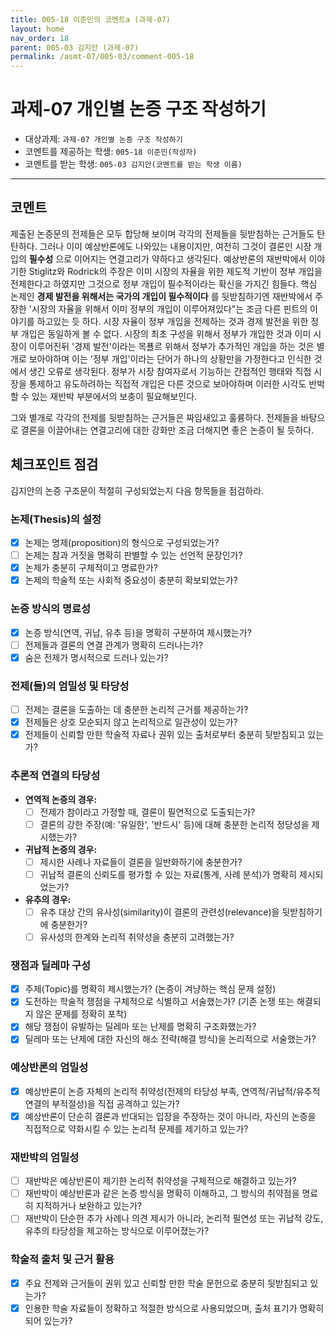 ```yaml
---
title: 005-18 이준민의 코멘트a (과제-07) 
layout: home
nav_order: 18
parent: 005-03 김지안 (과제-07)
permalink: /asmt-07/005-03/comment-005-18
---
```


# 과제-07 개인별 논증 구조 작성하기

- 대상과제: `과제-07 개인별 논증 구조 작성하기`
- 코멘트를 제공하는 학생: `005-18 이준민(작성자)` 
- 코멘트를 받는 학생: `005-03 김지안(코멘트를 받는 학생 이름)` 

---

## 코멘트

제출된 논증문의 전제들은 모두 합당해 보이며 각각의 전제들을 뒷받침하는 근거들도 탄탄하다. 그러나 이미 예상반론에도 나와있는 내용이지만,  여전히 그것이 결론인 시장 개입의 **필수성** 으로 이어지는 연결고리가 약하다고 생각된다. 예상반론의 재반박에서 이야기한 Stiglitz와 Rodrick의 주장은 이미 시장의 자율을 위한 제도적 기반이 정부 개입을 전제한다고 하였지만 그것으로 정부 개입이 필수적이라는 확신을 가지긴 힘들다. 핵심 논제인 **경제 발전을 위해서는 국가의 개입이 필수적이다** 를 뒷받침하기엔 재반박에서 주장한 '시장의 자율을 위해서 이미 정부의 개입이 이루어져있다"는 조금 다른 핀트의 이야기를 하고있는 듯 하다. 시장 자율이 정부 개입을 전제하는 것과 경제 발전을 위한 정부 개입은 동일하게 볼 수 없다. 시장의 최초 구성을 위해서 정부가 개입한 것과 이미 시장이 이루어진뒤 '경제 발전'이라는 목푤르 위해서 정부가 추가적인 개입을 하는 것은 별개로 보아야하며 이는 '정부 개입'이라는 단어가 하나의 상황만을 가정한다고 인식한 것에서 생긴 오류로 생각된다. 정부가 시장 참여자로서 기능하는 간접적인 행태와 직접 시장을 통제하고 유도하려하는 직접적 개입은 다른 것으로 보아야하며 이러한 시각도 반박할 수 있는 재반박 부분에서의 보충이 필요해보인다. 

그와 별개로 각각의 전제를 뒷받침하는 근거들은 짜임새있고 훌륭하다. 전제들을 바탕으로 결론을 이끌어내는 연결고리에 대한 강화만 조금 더해지면 좋은 논증이 될 듯하다.

## 체크포인트 점검

김지안의 논증 구조문이 적절히 구성되었는지 다음 항목들을 점검하라.

### **논제(Thesis)의 설정**
- [x] 논제는 명제(proposition)의 형식으로 구성되었는가?
- [ ] 논제는 참과 거짓을 명확히 판별할 수 있는 선언적 문장인가?
- [x] 논제가 충분히 구체적이고 명료한가?
- [x] 논제의 학술적 또는 사회적 중요성이 충분히 확보되었는가?

### **논증 방식의 명료성**
- [x] 논증 방식(연역, 귀납, 유추 등)을 명확히 구분하여 제시했는가?
- [ ] 전제들과 결론의 연결 관계가 명확히 드러나는가?
- [x] 숨은 전제가 명시적으로 드러나 있는가?

### **전제(들)의 엄밀성 및 타당성**
- [ ] 전제는 결론을 도출하는 데 충분한 논리적 근거를 제공하는가?
- [x] 전제들은 상호 모순되지 않고 논리적으로 일관성이 있는가?
- [x] 전제들이 신뢰할 만한 학술적 자료나 권위 있는 출처로부터 충분히 뒷받침되고 있는가?

### **추론적 연결의 타당성**
- **연역적 논증의 경우:**
  - [ ] 전제가 참이라고 가정할 때, 결론이 필연적으로 도출되는가?
  - [ ] 결론의 강한 주장(예: '유일한', '반드시' 등)에 대해 충분한 논리적 정당성을 제시했는가?

- **귀납적 논증의 경우:**
  - [ ] 제시한 사례나 자료들이 결론을 일반화하기에 충분한가?
  - [ ] 귀납적 결론의 신뢰도를 평가할 수 있는 자료(통계, 사례 분석)가 명확히 제시되었는가?

- **유추의 경우:**
  - [ ] 유추 대상 간의 유사성(similarity)이 결론의 관련성(relevance)을 뒷받침하기에 충분한가?
  - [ ] 유사성의 한계와 논리적 취약성을 충분히 고려했는가?

### **쟁점과 딜레마 구성**
- [x] 주제(Topic)를 명확히 제시했는가? (논증이 겨냥하는 핵심 문제 설정)
- [x] 도전하는 학술적 쟁점을 구체적으로 식별하고 서술했는가? (기존 논쟁 또는 해결되지 않은 문제를 정확히 포착)
- [x] 해당 쟁점이 유발하는 딜레마 또는 난제를 명확히 구조화했는가?
- [x] 딜레마 또는 난제에 대한 자신의 해소 전략(해결 방식)을 논리적으로 서술했는가?

### **예상반론의 엄밀성**
- [x] 예상반론이 논증 자체의 논리적 취약성(전제의 타당성 부족, 연역적/귀납적/유추적 연결의 부적절성)을 직접 공격하고 있는가?
- [x] 예상반론이 단순히 결론과 반대되는 입장을 주장하는 것이 아니라, 자신의 논증을 직접적으로 약화시킬 수 있는 논리적 문제를 제기하고 있는가?

### **재반박의 엄밀성**
- [ ] 재반박은 예상반론이 제기한 논리적 취약성을 구체적으로 해결하고 있는가?
- [ ] 재반박이 예상반론과 같은 논증 방식을 명확히 이해하고, 그 방식의 취약점을 명료히 지적하거나 보완하고 있는가?
- [ ] 재반박이 단순한 추가 사례나 의견 제시가 아니라, 논리적 필연성 또는 귀납적 강도, 유추의 타당성을 제고하는 방식으로 이루어졌는가?

### **학술적 출처 및 근거 활용**
- [x] 주요 전제와 근거들이 권위 있고 신뢰할 만한 학술 문헌으로 충분히 뒷받침되고 있는가?
- [x] 인용한 학술 자료들이 정확하고 적절한 방식으로 사용되었으며, 출처 표기가 명확히 되어 있는가?
